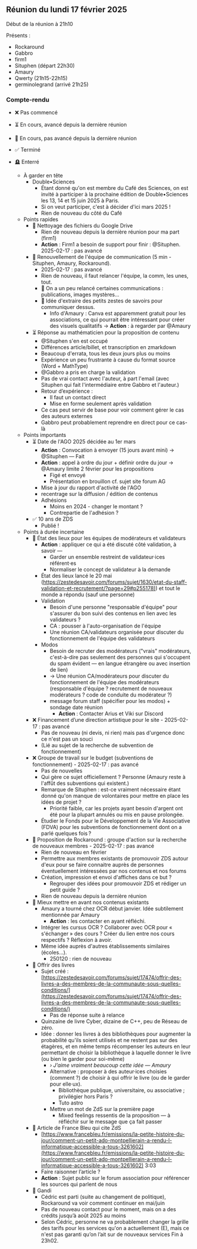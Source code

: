 ## Réunion du lundi 17 février 2025


Début de la réunion à 21h10


Présents :
- Rockaround
- Gabbro
- firm1
- Situphen (départ 22h30)
- Amaury
- Qwerty (21h15-22h15)
- germinolegrand (arrivé 21h25)



### Compte-rendu

- ❌ Pas commencé
- ⏳ En cours, avancé depuis la dernière réunion
- 🐢 En cours, pas avancé depuis la dernière réunion
- ✅ Terminé
- 🪦 Enterré


   * À garder en tête
       * Double•Sciences
           * Étant donné qu'on est membre du Café des Sciences, on est invité à participer à la prochaine édition de Double•Sciences les 13, 14 et 15 juin 2025 à Paris.
           * Si on veut participer, c'est à décider d'ici mars 2025 !
           * Rien de nouveau du côté du Café
   * Points rapides
       * 🐢 Nettoyage des fichiers du Google Drive
           * Rien de nouveau depuis la dernière réunion pour ma part (firm1)
           * **Action** : Firm1 a besoin de support pour finir : @Situphen. 2025-02-17 : pas avancé
       * 🐢 Renouvellement de l'équipe de communication (5 min - Situphen, Amaury, Rockaround). 
           * 2025-02-17 : pas avancé
           * Rien de nouveau, il faut relancer l'équipe, la comm, les unes, tout.
           * 🐢 On a un peu relancé certaines communications : publications, images mystères…
           * 🐢 Idée d'extraire des petits zestes de savoirs pour communiquer dessus.
               * Info d'Amaury : Canva est apparemment gratuit pour les associations, ce qui pourrait être intéressant pour créer des visuels qualitatifs → **Action** : à regarder par @Amaury
       * ⏳ Réponse au mathématicien pour la proposition de contenu
           * @Situphen s'en est occupé
           * Différences article/billet, et transcription en zmarkdown
           * Beaucoup d'errata, tous les deux jours plus ou moins
           * Expérience un peu frustrante à cause du format source (Word + MathType)
           * @Gabbro a pris en charge la validation
           * Pas de vrai contact avec l'auteur, à part l'email (avec Situphen qui fait l'intermédiaire entre Gabbro et l'auteur.)
           * Retour d’expérience :
               * Il faut un contact direct
               * Mise en forme seulement après validation
           * Ce cas peut servir de base pour voir comment gérer le cas des auteurs externes
           * Gabbro peut probablement reprendre en direct pour ce cas-là
   * Points importants
       * ⏳ Date de l'AGO 2025 décidée au 1er mars
           * **Action** : Convocation à envoyer (15 jours avant mini) → @Situphen — Fait
           * **Action** : appel à ordre du jour + définir ordre du jour → @Amaury limite 2 février pour les propositions
               * Figé et envoyé
               * Présentation en brouillon cf. sujet site forum AG
           * Mise à jour du rapport d'activité de l'AGO
           * recentrage sur la diffusion / édition de contenus
           * Adhésions
               * Moins en 2024 - changer le montant ?
               * Contrepartie de l'adhésion ?
       * ✅ 10 ans de ZDS
           * Publié !
   * Points à durée incertaine
       * 🐢 État des lieux pour les équipes de modérateurs et validateurs
           * **Action** : appliquer ce qui a été discuté côté validation, à savoir —
               * Garder un ensemble restreint de validateur·ices référent·es
               * Normaliser le concept de validateur à la demande
           * État des lieux lancé le 20 mai ([https://zestedesavoir.com/forums/sujet/1630/etat-du-staff-validation-et-recrutement/?page=29#p255178)](https://zestedesavoir.com/forums/sujet/1630/etat-du-staff-validation-et-recrutement/?page=29#p255178)) et tout le monde a répondu (sauf une personne)
           * Validation
               * Besoin d'une personne "responsable d'équipe" pour s'assurer du bon suivi des contenus en lien avec les validateurs ?
               * CA : pousser à l'auto-organisation de l'équipe
               * Une réunion CA/validateurs organisée pour discuter du fonctionnement de l'équipe des validateurs
           * Modos
               * Besoin de recruter des modérateurs ("vrais" modérateurs, c'est-à-dire pas seulement des personnes qui s'occupent du spam évident — en langue étrangère ou avec insertion de lien)
               * → Une réunion CA/modérateurs pour discuter du fonctionnement de l'équipe des modérateurs (responsable d'équipe ? recrutement de nouveaux modérateurs ? code de conduite du modérateur ?)
               * message forum staff (spécifier pour les modos) + sondage date réunion
                   * **Action** : Contacter Arius et Viki sur Discord 
       * ❌ Financement d’une direction artistique pour le site - 2025-02-17 : pas avancé
           * Pas de nouveau (ni devis, ni rien) mais pas d'urgence donc ce n'est pas un souci
           * (Lié au sujet de la recherche de subvention de fonctionnement)
       * ❌ Groupe de travail sur le budget (subventions de fonctionnement) - 2025-02-17 : pas avancé
           * Pas de nouvelles
           * Qui gère ce sujet officiellement ? Personne (Amaury reste à l'affût des subventions qui existent.)
           * Remarque de Situphen : est-ce vraiment nécessaire étant donné qu'on manque de volontaires pour mettre en place les idées de projet ?
               * Priorité faible, car les projets ayant besoin d'argent ont été pour la plupart annulés ou mis en pause prolongée.
           * Étudier le Fonds pour le Développement de la Vie Associative (FDVA) pour les subventions de fonctionnement dont on a parlé quelques fois ?
       * 🐢 Proposition de Rockaround : groupe d'action sur la recherche de nouveaux membres - 2025-02-17 : pas avancé
           * Rien de nouveau en février
           * Permettre aux membres existants de promouvoir ZDS autour d'eux pour se faire connaitre auprès de personnes éventuellement intéressées par nos contenus et nos forums
           * Création, impression et envoi d'affiches dans ce but ?
               * Regrouper des idées pour promouvoir ZDS et rédiger un petit guide ?
           * Rien de nouveau depuis la dernière réunion
       * 🐢 Mieux mettre en avant nos contenus existants
           * Amaury a tourné chez OCR début janvier. Idée subtilement mentionnée par Amaury
               * **Action** : les contacter en ayant réfléchi.
           * Intégrer les cursus OCR ? Collaborer avec OCR pour « s'échanger » des cours ? Créer du lien entre nos cours respectifs ? Réflexion à avoir.
           * Même idée auprès d'autres établissements similaires (écoles…).
               * 250120 : rien de nouveau
       * 🐢 Offrir des livres
           * Sujet créé : [https://zestedesavoir.com/forums/sujet/17474/offrir-des-livres-a-des-membres-de-la-communaute-sous-quelles-conditions/](https://zestedesavoir.com/forums/sujet/17474/offrir-des-livres-a-des-membres-de-la-communaute-sous-quelles-conditions/)
               * Pas de réponse suite à relance
           * Quinzaine de livre Cyber, dizaine de C++, peu de Réseau de zéro.
           * Idée : donner les livres à des bibliothèques pour augmenter la probabilité qu'ils soient utilisés et ne restent pas sur des étagères, et en même temps récompenser les auteurs en leur permettant de choisir la bibliothèque à laquelle donner le livre (ou bien le garder pour soi-même)
               * *› J’aime vraiment beaucoup cette idée — Amaury*
               * Alternative : proposer à des auteur·ices choisies (comment ?) de choisir à qui offrir le livre (ou de le garder pour elle·ux).
                   * Bibliothèque publique, universitaire, ou associative ; privilégier hors Paris ?
                   * Tuto astro
               * Mettre un mot de ZdS sur la première page
                   * Mixed feelings ressentis de la proposition — à réfléchir sur le message que ça fait passer
       * 🐢 Article de France Bleu qui cite ZdS
           * [https://www.francebleu.fr/emissions/la-petite-histoire-du-jour/comment-un-petit-ado-montpellierain-a-rendu-l-informatique-accessible-a-tous-3261602](https://www.francebleu.fr/emissions/la-petite-histoire-du-jour/comment-un-petit-ado-montpellierain-a-rendu-l-informatique-accessible-a-tous-3261602) 3:03
           * Faire raisonner l’article ?
           * **Action** : Sujet public sur le forum association pour référencer les sources qui parlent de nous 
       * 🐢 Gandi
           * Cédric est parti (suite au changement de politique), Rockaround va voir comment continuer en mai/juin
           * Pas de nouveau contact pour le moment, mais on a des crédits jusqu’à août 2025 au moins
           * Selon Cédric, personne ne va probablement changer la grille des tarifs pour les services qu'on a actuellement (E), mais ce n'est pas garanti qu’on l’ait sur de nouveaux services
Fin à 23h02.